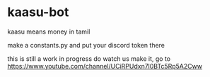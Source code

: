 # kaasu-bot
kaasu means money in tamil

make a constants.py and put your discord token there

this is still a work in progress
do watch us make it, go to https://www.youtube.com/channel/UCiRPUdxn7l0BTc5Rp5A2Cww
